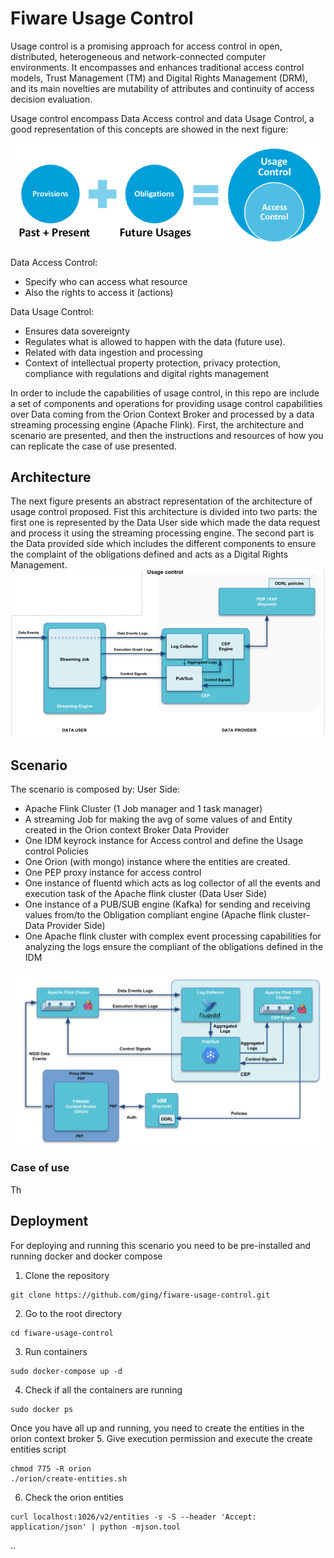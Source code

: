 # Fiware Usage Control

Usage control is a promising approach for access control in open, distributed, heterogeneous and network-connected computer environments. It encompasses and enhances traditional access control models, Trust Management (TM) and Digital Rights Management (DRM), and its main novelties are mutability of attributes and continuity of access decision evaluation.

Usage control encompass Data Access control and data Usage Control, a good representation of this concepts are showed in the next figure:

![usage-control-concept](images/usage-concept.png)

Data Access Control:
 * Specify who can access what resource
 * Also the rights to access it (actions)

Data Usage Control:
 * Ensures data sovereignty
 * Regulates what is allowed to happen with the data  (future use).
 * Related with data ingestion and processing
 * Context of intellectual property protection, privacy protection, compliance with regulations and digital rights management

In order to include the capabilities of usage control, in this repo are include a set of components and operations for providing usage control capabilities over Data coming from the Orion Context Broker and processed by a data streaming processing engine (Apache Flink). First, the architecture and scenario are presented, and then the instructions and resources of how you can replicate the case of use presented.
## Architecture

The next figure presents an abstract representation of the architecture of usage control proposed.
Fist this architecture is divided into two parts: the first one is represented by the Data User side which made the data request and process it
using the streaming processing engine. The second part is the Data provided side which includes the different components to 
ensure the complaint of the obligations defined and acts as a Digital Rights Management.
![usage-architecture](images/usage-architecture.png)
 
## Scenario
The scenario is composed by:
User Side:
 * Apache Flink Cluster (1 Job manager and 1 task manager)
 * A streaming Job for making the avg of some values of and Entity created in the Orion context Broker
Data Provider
 * One IDM keyrock instance for Access control and define the Usage control Policies
 * One Orion (with mongo) instance where the entities are created.
 * One PEP proxy instance for access control
 * One instance of fluentd which acts as log collector of all the events and execution task of the Apache flink cluster (Data User Side)
 * One instance of a PUB/SUB engine (Kafka) for sending and receiving values from/to the Obligation compliant engine (Apache flink cluster- Data Provider Side)
 * One Apache flink cluster with complex event processing capabilities for analyzing the logs ensure the compliant of the obligations defined in the IDM 
 
![usage-scenario](images/usage-scenario.png) 

### Case of use

Th

## Deployment

For deploying and running this scenario you need to be pre-installed and running docker and docker compose
1. Clone the repository
```
git clone https://github.com/ging/fiware-usage-control.git
```
2. Go to the root directory
```
cd fiware-usage-control
```
3. Run containers
```
sudo docker-compose up -d
```
4. Check if all the containers are running
```
sudo docker ps
```
Once you have all up and running, you need to create the entities in the orion context broker
5. Give execution permission and execute the create entities script
```
chmod 775 -R orion
./orion/create-entities.sh
```
6. Check the orion entities
```
curl localhost:1026/v2/entities -s -S --header 'Accept: application/json' | python -mjson.tool
```
..
